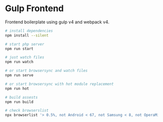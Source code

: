 # Gulp Frontend
Frontend boilerplate using gulp v4 and webpack v4.

```bash
# install dependencies
npm install --silent

# start php server
npm run start

# just watch files
npm run watch

# or start browsersync and watch files
npm run serve

# or start browsersync with hot module replacement
npm run hot

# build assests
npm run build

# check browserslist
npx browserlist '> 0.5%, not Android < 67, not Samsung < 8, not OperaMini all, not Explorer > 0'
```
